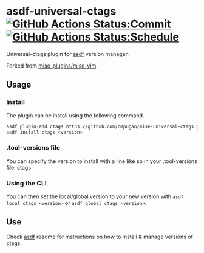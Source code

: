 # asdf-universal-ctags [![GitHub Actions Status:Commit](https://github.com/ompugao/mise-universal-ctags/workflows/Commit%20workflow/badge.svg)](https://github.com/tsuyoshicho/asdf-vim/actions?query=workflow%3A%22Commit+workflow%22) [![GitHub Actions Status:Schedule](https://github.com/tsuyoshicho/asdf-vim/workflows/Schedule%20workflow/badge.svg)](https://github.com/tsuyoshicho/asdf-vim/actions?query=workflow%3A%22Schedule+workflow%22)

Universal-ctags plugin for [asdf](https://github.com/asdf-vm/asdf) version manager.

Forked from [mise-plugins/mise-vim](https://github.com/mise-plugins/mise-vim).

## Usage

### Install

The plugin can be install using the following command.

```sh
asdf plugin-add ctags https://github.com/ompugao/mise-universal-ctags.git
asdf install ctags <version>
```
### .tool-versions file

You can specify the version to install with a line like so in your .tool-versions file:
ctags <version>

### Using the CLI

You can then set the local/global version to your new version with `asdf local ctags <version>` or `asdf global ctags <version>`.

## Use

Check [asdf](https://github.com/asdf-vm/asdf) readme for instructions on how to install & manage versions of ctags.

